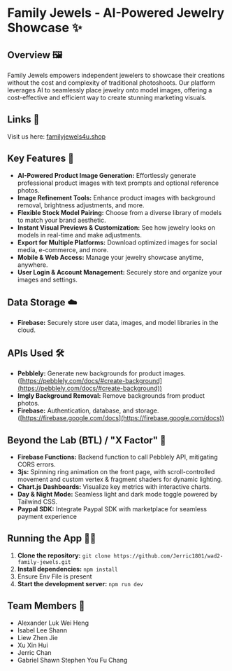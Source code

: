 # Family Jewels - AI-Powered Jewelry Showcase ✨

## Overview 🖼️

Family Jewels empowers independent jewelers to showcase their creations without the cost and complexity of traditional photoshoots. Our platform leverages AI to seamlessly place jewelry onto model images, offering a cost-effective and efficient way to create stunning marketing visuals.

## Links 🔗

Visit us here: [familyjewels4u.shop](https://familyjewels4u.shop/)

## Key Features 🌟

* **AI-Powered Product Image Generation:** Effortlessly generate professional product images with text prompts and optional reference photos.
* **Image Refinement Tools:** Enhance product images with background removal, brightness adjustments, and more.
* **Flexible Stock Model Pairing:** Choose from a diverse library of models to match your brand aesthetic.
* **Instant Visual Previews & Customization:** See how jewelry looks on models in real-time and make adjustments.
* **Export for Multiple Platforms:** Download optimized images for social media, e-commerce, and more.
* **Mobile & Web Access:** Manage your jewelry showcase anytime, anywhere.
* **User Login & Account Management:** Securely store and organize your images and settings.

## Data Storage ☁️

* **Firebase:** Securely store user data, images, and model libraries in the cloud. 

## APIs Used 🛠️

* **Pebblely:** Generate new backgrounds for product images. ([https://pebblely.com/docs/#create-background](https://pebblely.com/docs/#create-background))
* **Imgly Background Removal:**  Remove backgrounds from product photos.
* **Firebase:**  Authentication, database, and storage. ([https://firebase.google.com/docs](https://firebase.google.com/docs)) 

## Beyond the Lab (BTL) / "X Factor" 🚀

* **Firebase Functions:** Backend function to call Pebblely API, mitigating CORS errors.
* **3js:**  Spinning ring animation on the front page, with scroll-controlled movement and custom vertex & fragment shaders for dynamic lighting. 
* **Chart.js Dashboards:**  Visualize key metrics with interactive charts.
* **Day & Night Mode:**  Seamless light and dark mode toggle powered by Tailwind CSS. 
* **Paypal SDK:**  Integrate Paypal SDK with marketplace for seamless payment experience

## Running the App 🏃‍♀️

1. **Clone the repository:** `git clone https://github.com/Jerric1801/wad2-family-jewels.git`
2. **Install dependencies:** `npm install`
3. Ensure Env File is present
4. **Start the development server:** `npm run dev`

## Team Members 🤝
* Alexander Luk Wei Heng 
* Isabel Lee Shann 
* Liew Zhen Jie 
* Xu Xin Hui 
* Jerric Chan 
* Gabriel Shawn Stephen You Fu Chang